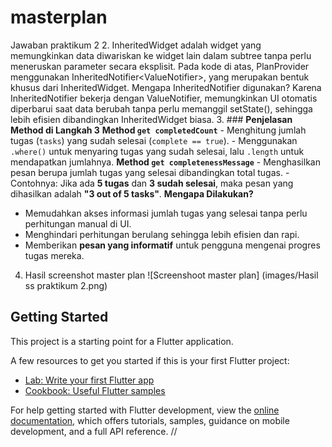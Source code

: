 # masterplan

Jawaban praktikum 2
2. InheritedWidget adalah widget yang memungkinkan data diwariskan ke widget lain 
dalam subtree tanpa perlu meneruskan parameter secara eksplisit. Pada kode di atas,
PlanProvider menggunakan InheritedNotifier<ValueNotifier<Plan>>, yang merupakan 
bentuk khusus dari InheritedWidget.
Mengapa InheritedNotifier digunakan?
Karena InheritedNotifier bekerja dengan ValueNotifier, memungkinkan UI otomatis 
diperbarui saat data berubah tanpa perlu memanggil setState(), sehingga lebih efisien
dibandingkan InheritedWidget biasa.
3. ### **Penjelasan Method di Langkah 3**
**Method `get completedCount`**
    - Menghitung jumlah tugas (`tasks`) yang sudah selesai (`complete == true`).
    - Menggunakan `.where()` untuk menyaring tugas yang sudah selesai, lalu `.length` untuk mendapatkan jumlahnya.
**Method `get completenessMessage`**
    - Menghasilkan pesan berupa jumlah tugas yang selesai dibandingkan total tugas.
    - Contohnya: Jika ada **5 tugas** dan **3 sudah selesai**, maka pesan yang dihasilkan adalah **"3 out of 5 tasks"**.
**Mengapa Dilakukan?**
- Memudahkan akses informasi jumlah tugas yang selesai tanpa perlu perhitungan manual di UI.
- Menghindari perhitungan berulang sehingga lebih efisien dan rapi.
- Memberikan **pesan yang informatif** untuk pengguna mengenai progres tugas mereka.
4. Hasil screenshot master plan
![Screenshoot master plan] (images/Hasil ss praktikum 2.png)

## Getting Started

This project is a starting point for a Flutter application.

A few resources to get you started if this is your first Flutter project:

- [Lab: Write your first Flutter app](https://docs.flutter.dev/get-started/codelab)
- [Cookbook: Useful Flutter samples](https://docs.flutter.dev/cookbook)

For help getting started with Flutter development, view the
[online documentation](https://docs.flutter.dev/), which offers tutorials,
samples, guidance on mobile development, and a full API reference.
//